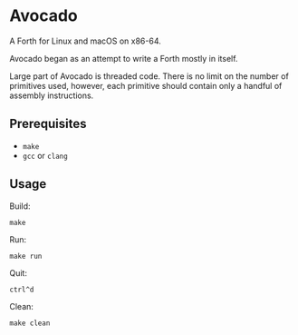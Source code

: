 # Avocado

A Forth for Linux and macOS on x86-64.

Avocado began as an attempt to write a Forth mostly in itself.

Large part of Avocado is threaded code. There is no limit on the number of primitives used, however, each primitive should contain only a handful of assembly instructions.

## Prerequisites

* `make`
* `gcc` or `clang`

## Usage

Build:

	make

Run:

	make run

Quit:

	ctrl^d

Clean:

	make clean

